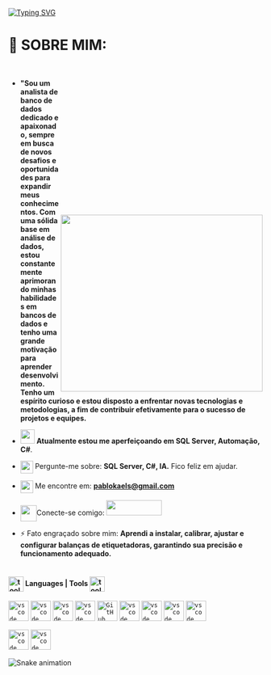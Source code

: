 [![Typing SVG](https://readme-typing-svg.herokuapp.com/?color=ffff&size=40&center=true&vCenter=true&width=1000&lines=Hello+there!+My+name+is+Pablo+kael;I'm+26+years+old;I'm+from+São+Paulo+-+Brazil;Studying+Analysis+and+Systems+Development;Be+Welcome!+:%29)](https://git.io/typing-svg)

<h1>  💫 SOBRE MIM: </h1>
<img style="margin-top: 300px;" class="mt200" src="https://raw.githubusercontent.com/MicaelliMedeiros/micaellimedeiros/master/image/computer-illustration.png" height="350" width="400px" align="right" > <br>

- **"Sou um analista de banco de dados dedicado e apaixonado, sempre em busca de novos desafios e oportunidades para expandir meus conhecimentos. Com uma sólida base em análise de dados, estou constantemente aprimorando minhas habilidades em bancos de dados e tenho uma grande motivação para aprender desenvolvimento. Tenho um espírito curioso e estou disposto a enfrentar novas tecnologias e metodologias, a fim de contribuir efetivamente para o sucesso de projetos e equipes.**
<!-- - <img src="https://github.com/TheDudeThatCode/TheDudeThatCode/blob/master/Assets/Developer.gif" width="28"> I’m currently learning **SDET** -->
- <img src="https://github.com/TheDudeThatCode/TheDudeThatCode/blob/master/Assets/Developer.gif" width="28"> **Atualmente estou me aperfeiçoando em SQL Server, Automação, C#**.

- <img src="https://github.com/SP-XD/SP-XD/blob/main/images/message.gif?raw=true" width="25"  align="center"/>  Pergunte-me sobre: **SQL Server, C#, IA.**  Fico feliz em ajudar.

- <img src="https://github.com/SP-XD/SP-XD/blob/main/images/letterbox.gif?raw=true" width="25"  align="center"/> Me encontre em: **pablokaels@gmail.com**
- <img src='https://raw.githubusercontent.com/rahulbanerjee26/githubProfileReadmeGenerator/main/gifs/handShake.gif' width="32" align="center">Conecte-se comigo:  <a href="https://www.linkedin.com/in/pablo-kael-sousa-664404114/" target="_blank" rel="noreferrer">
  <img src="https://raw.githubusercontent.com/danielcranney/readme-generator/main/public/icons/socials/linkedin.svg" width="110" height="30" /></a>
  <img src="https://i.imgur.com/O7n4Iz9.gif" width="0"  align="center" /></a>

- ⚡  Fato engraçado sobre mim: **Aprendi a instalar, calibrar, ajustar e configurar balanças de etiquetadoras, garantindo sua precisão e funcionamento adequado.**


<h4 align="left" ><br>
  <img width="30" alt="tools" src="https://camo.githubusercontent.com/beb64ff21c883e318e4f5db5231c2ba4175705bea1c9249e82a41ab375db4f75/68747470733a2f2f6d65646961322e67697068792e636f6d2f6d656469612f51737347456d706b79454f684243623765312f67697068792e6769663f6369643d656366303565343761306e336769316266716e74716d6f62386739616964316f796a327772336473336d67373030626c267269643d67697068792e676966"  align="center"/> 
 Languages | Tools 
 <img width="30" alt="tools" src="https://camo.githubusercontent.com/beb64ff21c883e318e4f5db5231c2ba4175705bea1c9249e82a41ab375db4f75/68747470733a2f2f6d65646961322e67697068792e636f6d2f6d656469612f51737347456d706b79454f684243623765312f67697068792e6769663f6369643d656366303565343761306e336769316266716e74716d6f62386739616964316f796a327772336473336d67373030626c267269643d67697068792e676966"  align="center"/>
 </h4>

<div align="left" >
 
 <code><img src="https://cdn.jsdelivr.net/gh/devicons/devicon/icons/cplusplus/cplusplus-original.svg" alt="vscode" width="40" /></code>
       <code><img src="https://cdn.jsdelivr.net/gh/devicons/devicon/icons/csharp/csharp-original.svg" alt="vscode" width="40" /></code>
<code><img src="https://cdn.jsdelivr.net/gh/devicons/devicon/icons/c/c-original.svg" alt="vscode" width="40" /></code>
  <code><img src="https://cdn.jsdelivr.net/gh/devicons/devicon/icons/vscode/vscode-original.svg" alt="vscode" width="40" /></code>
  <code><img src="https://cdn.jsdelivr.net/gh/devicons/devicon/icons/github/github-original-wordmark.svg" width="40" alt="GitHub" /></code>
 <code><img src="https://cdn.jsdelivr.net/gh/devicons/devicon/icons/oracle/oracle-original.svg" alt="vscode" width="40" /></code>
  <code><img src="https://cdn.jsdelivr.net/gh/devicons/devicon/icons/arduino/arduino-original.svg" alt="vscode" width="40" /></code>
   <code><img src="https://cdn.jsdelivr.net/gh/devicons/devicon/icons/mysql/mysql-original-wordmark.svg" alt="vscode" width="40" /></code>
     <code><img src="https://cdn.jsdelivr.net/gh/devicons/devicon/icons/windows8/windows8-original.svg" alt="vscode" width="40" /></code>
 
  <code><img src="https://cdn.jsdelivr.net/gh/devicons/devicon/icons/filezilla/filezilla-plain.svg" alt="vscode" width="40" /></code>
     <code><img src="https://cdn.jsdelivr.net/gh/devicons/devicon/icons/microsoftsqlserver/microsoftsqlserver-plain.svg" alt="vscode" width="40" /></code>

  ![Snake animation](https://github.com/kaelkx/kaelkx/blob/output/github-contribution-grid-snake.svg)
 
</div>

